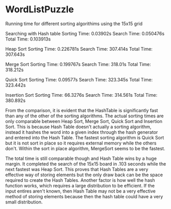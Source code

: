 # WordListPuzzle
Running time for different sorting algorithims using the 15x15 grid

Searching with Hash table
Sorting Time: 0.03902s
Search Time: 0.050476s
Total Time: 0.103913s

Heap Sort
Sorting Time: 0.226781s
Search Time: 307.414s
Total Time: 307.643s

Merge Sort
Sorting Time: 0.199767s
Search Time: 318.01s
Total Time: 318.212s


Quick Sort
Sorting Time: 0.09577s
Search Time: 323.345s
Total Time: 323.442s

Insertion Sort 
Sorting Time: 66.3276s
Search Time: 314.561s
Total Time: 380.892s

From the comparison, it is evident that the HashTable is significantly fast than any of the other of the sorting algorithms. The actual sorting times are only comparable between Heap Sort, Merge Sort, Quick Sort and Insertion Sort. This is because Hash Table doesn't actually a sorting algorithm, instead it hashes the word into a given index through the hash generator and entered into the Hash Table. The fastest sorting algorithm is Quick Sort but it is not sort in place so it requires external memory while the others don't. Within the sort in place algorithm, MergeSort seems to be the fastest. 
  
  The total time is still comparable though and Hash Table wins by a huge margin. It completed the search of the 15x15 board in .103 seconds while the next fastest was Heap Sort. This proves that Hash Tables are a very effective way of storing elements but the only draw back can be the space required to create the Hash Tables. Another factor is how well the hash function works, which requires a large distribution to be efficient. If the input entires aren't known, then Hash Table may not be a very effective method of storing elements because then the hash table could have a very small distribution.
